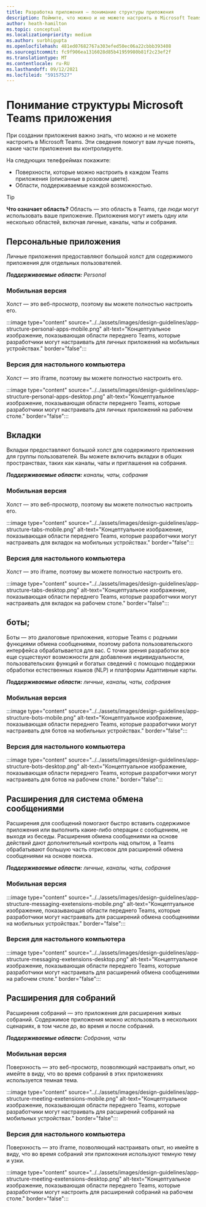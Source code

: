 ```yaml
---
title: Разработка приложения — понимание структуры приложения
description: Поймите, что можно и не можете настроить в Microsoft Teams при разработке приложения.
author: heath-hamilton
ms.topic: conceptual
ms.localizationpriority: medium
ms.author: surbhigupta
ms.openlocfilehash: 481ed07682767a303efed50ec06a22cbbb393408
ms.sourcegitcommit: fc9f906ea1316028d85b41959980b81f2c23ef2f
ms.translationtype: MT
ms.contentlocale: ru-RU
ms.lasthandoff: 09/12/2021
ms.locfileid: "59157527"
---
```

# <a name="understand-the-microsoft-teams-app-structure"></a>Понимание структуры Microsoft Teams приложения

При создании приложения важно знать, что можно и не можете настроить в Microsoft Teams. Эти сведения помогут вам лучше понять, какие части приложения вы контролируете.

На следующих телефреймах покажите:

* Поверхности, которые можно настроить в каждом Teams приложения (описанные в розовом цвете).
* Области, поддерживаемые каждой возможностью.

> [!TIP]
> **Что означает область?** Область — это область в Teams, где люди могут использовать ваше приложение. Приложения могут иметь одну или несколько областей, включая личные, каналы, чаты и собрания.

## <a name="personal-apps"></a>Персональные приложения

Личные приложения предоставляют большой холст для содержимого приложения для отдельных пользователей.

***Поддерживаемые области:** Personal*

### <a name="mobile"></a>Мобильная версия

Холст — это веб-просмотр, поэтому вы можете полностью настроить его.

:::image type="content" source="../../assets/images/design-guidelines/app-structure-personal-apps-mobile.png" alt-text="Концептуальное изображение, показывающая области переднего Teams, которые разработчики могут настраивать для личных приложений на мобильных устройствах." border="false":::

### <a name="desktop"></a>Версия для настольного компьютера

Холст — это iframe, поэтому вы можете полностью настроить его.

:::image type="content" source="../../assets/images/design-guidelines/app-structure-personal-apps-desktop.png" alt-text="Концептуальное изображение, показывающая области переднего Teams, которые разработчики могут настраивать для личных приложений на рабочем столе." border="false":::

## <a name="tabs"></a>Вкладки

Вкладки предоставляют большой холст для содержимого приложения для группы пользователей. Вы можете включить вкладки в общих пространствах, таких как каналы, чаты и приглашения на собрания.

***Поддерживаемые области:** каналы, чаты, собрания*

### <a name="mobile"></a>Мобильная версия

Холст — это веб-просмотр, поэтому вы можете полностью настроить его.

:::image type="content" source="../../assets/images/design-guidelines/app-structure-tabs-mobile.png" alt-text="Концептуальное изображение, показывающая области переднего Teams, которые разработчики могут настраивать для вкладок на мобильных устройствах." border="false":::

### <a name="desktop"></a>Версия для настольного компьютера

Холст — это iframe, поэтому вы можете полностью настроить его.

:::image type="content" source="../../assets/images/design-guidelines/app-structure-tabs-desktop.png" alt-text="Концептуальное изображение, показывающая области переднего Teams, которые разработчики могут настраивать для вкладок на рабочем столе." border="false":::

## <a name="bots"></a>боты;

Боты — это диалоговые приложения, которые Teams с родными функциями обмена сообщениями, поэтому работа пользовательского интерфейса обрабатывается для вас. С точки зрения разработки все еще существуют возможности для добавления индивидуальности, пользовательских функций и богатых сведений с помощью поддержки обработки естественных языков (NLP) и платформы Адаптивные карты.

***Поддерживаемые области:** личные, каналы, чаты, собрания*

### <a name="mobile"></a>Мобильная версия

:::image type="content" source="../../assets/images/design-guidelines/app-structure-bots-mobile.png" alt-text="Концептуальное изображение, показывающая области переднего Teams, которые разработчики могут настраивать для ботов на мобильных устройствах." border="false":::

### <a name="desktop"></a>Версия для настольного компьютера

:::image type="content" source="../../assets/images/design-guidelines/app-structure-bots-desktop.png" alt-text="Концептуальное изображение, показывающая области переднего Teams, которые разработчики могут настраивать для ботов на рабочем столе." border="false":::

## <a name="messaging-extensions"></a>Расширения для система обмена сообщениями

Расширения для сообщений помогают быстро вставить содержимое приложения или выполнить какие-либо операции с сообщением, не выходя из беседы. Расширения обмена сообщениями на основе действий дают дополнительный контроль над опытом, а Teams обрабатывают большую часть отрисовок для расширений обмена сообщениями на основе поиска.

***Поддерживаемые области:** личные, каналы, чаты, собрания*

### <a name="mobile"></a>Мобильная версия

:::image type="content" source="../../assets/images/design-guidelines/app-structure-messaging-exetensions-mobile.png" alt-text="Концептуальное изображение, показывающая области переднего Teams, которые разработчики могут настраивать для расширений обмена сообщениями на мобильных устройствах." border="false":::

### <a name="desktop"></a>Версия для настольного компьютера

:::image type="content" source="../../assets/images/design-guidelines/app-structure-messaging-exetensions-desktop.png" alt-text="Концептуальное изображение, показывающая области переднего Teams, которые разработчики могут настраивать для расширений обмена сообщениями на рабочем столе." border="false":::

## <a name="meeting-extensions"></a>Расширения для собраний

Расширения собраний — это приложения для расширения живых собраний. Содержимое приложения можно использовать в нескольких сценариях, в том числе до, во время и после собраний.

***Поддерживаемые области:** Собрания, чаты*

### <a name="mobile"></a>Мобильная версия

Поверхность — это веб-просмотр, позволяющий настраивать опыт, но имейте в виду, что во время собраний в этих приложениях используется темная тема.

:::image type="content" source="../../assets/images/design-guidelines/app-structure-meeting-exetensions-mobile.png" alt-text="Концептуальное изображение, показывающая области переднего Teams, которые разработчики могут настраивать для расширений собраний на мобильных устройствах." border="false":::

### <a name="desktop"></a>Версия для настольного компьютера

Поверхность — это iframe, позволяющий настраивать опыт, но имейте в виду, что во время собраний эти приложения используют темную тему и узки.

:::image type="content" source="../../assets/images/design-guidelines/app-structure-meeting-exetensions-desktop.png" alt-text="Концептуальное изображение, показывающая области переднего Teams, которые разработчики могут настроить для расширений собраний на рабочем столе." border="false":::
